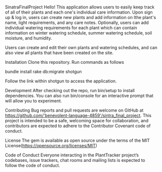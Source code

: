   
SinatraFinalProject
Hello! This application allows users to easily keep track of all of their plants and each one's individual care information. Upon sign up & log in, users can create new plants and add information on lthe plant's name, light requirements, and any care notes. Optionally, users can add individual watering requirements for each plant which can contain information on winter watering schedule, summer watering schedule, soil moisture, and humidity. 

Users can create and edit their own plants and watering schedules, and can also view all plants that have been created on the site. 

Installation
Clone this repository. Run commands as follows 

bundle install
rake db:migrate
shotgun 

Follow the link within shotgun to access the application. 


Development
After checking out the repo, run bin/setup to install dependencies. You can also run bin/console for an interactive prompt that will allow you to experiment.


Contributing
Bug reports and pull requests are welcome on GitHub at https://github.com/'benevolent-language-4859'/sintra_final_project. This project is intended to be a safe, welcoming space for collaboration, and contributors are expected to adhere to the Contributor Covenant code of conduct.

License
The gem is available as open source under the terms of the MIT License(https://opensource.org/licenses/MIT)

Code of Conduct
Everyone interacting in the PlantTracker project’s codebases, issue trackers, chat rooms and mailing lists is expected to follow the code of conduct.
